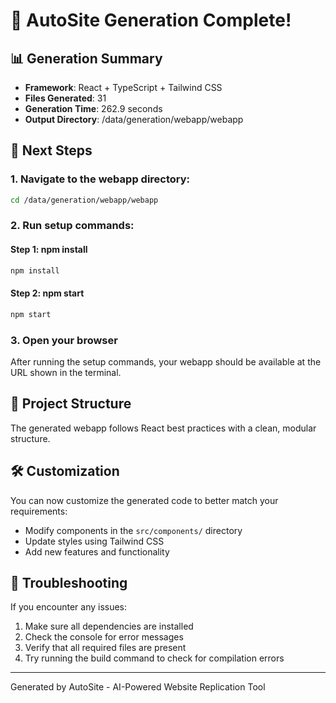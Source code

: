 # 🎉 AutoSite Generation Complete!

## 📊 Generation Summary
- **Framework**: React + TypeScript + Tailwind CSS
- **Files Generated**: 31
- **Generation Time**: 262.9 seconds
- **Output Directory**: /data/generation/webapp/webapp

## 🚀 Next Steps

### 1. Navigate to the webapp directory:
```bash
cd /data/generation/webapp/webapp
```

### 2. Run setup commands:

#### Step 1: npm install
```bash
npm install
```

#### Step 2: npm start
```bash
npm start
```

### 3. Open your browser
After running the setup commands, your webapp should be available at the URL shown in the terminal.

## 📁 Project Structure
The generated webapp follows React best practices with a clean, modular structure.

## 🛠️ Customization
You can now customize the generated code to better match your requirements:
- Modify components in the `src/components/` directory
- Update styles using Tailwind CSS
- Add new features and functionality

## 🐛 Troubleshooting
If you encounter any issues:
1. Make sure all dependencies are installed
2. Check the console for error messages
3. Verify that all required files are present
4. Try running the build command to check for compilation errors

---
Generated by AutoSite - AI-Powered Website Replication Tool
